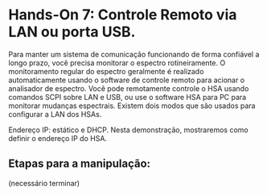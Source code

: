 # **Hands-On 7: Controle Remoto via LAN ou porta USB.**

Para manter um sistema de comunicação funcionando de forma confiável a longo prazo, você precisa monitorar o espectro rotineiramente. O monitoramento regular do espectro geralmente é realizado automaticamente usando o software de controle remoto para acionar o analisador de espectro. Você pode remotamente controle o HSA usando comandos SCPI sobre LAN e USB, ou use o software HSA para PC para monitorar mudanças espectrais. Existem dois modos que são usados ​​para configurar a LAN dos HSAs.

Endereço IP: estático e DHCP.
Nesta demonstração, mostraremos como definir o endereço IP do HSA.

## Etapas para a manipulação:

(necessário terminar)